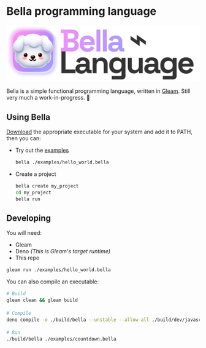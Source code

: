 # Bella programming language

![Bella language logo](assets/Bella-language.png)

Bella is a simple functional programming language, written in [Gleam](https://gleam.run). Still very much a work-in-progress. 🚧

## Using Bella

[Download](https://github.com/MystPi/bella/releases) the appropriate executable for your system and add it to PATH, then you can:

- Try out the [examples](/examples/)
  ```sh
  bella ./examples/hello_world.bella
  ```
- Create a project
  ```sh
  bella create my_project
  cd my_project
  bella run
  ```

## Developing

You will need:

- Gleam
- Deno _(This is Gleam's target runtime)_
- This repo

```sh
gleam run ./examples/hello_world.bella
```
You can also compile an executable:

```sh
# Build
gleam clean && gleam build

# Compile
deno compile -o ./build/bella --unstable --allow-all ./build/dev/javascript/bella/main.ts

# Run
./build/bella ./examples/countdown.bella
```
